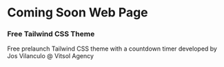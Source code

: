 # Coming Soon Web Page
### Free Tailwind CSS Theme
 Free prelaunch Tailwind CSS theme with a countdown timer developed by Jos Vilanculo @ Vitsol Agency
